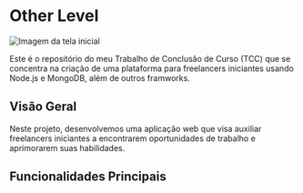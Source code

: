 # Other Level

![Imagem da tela inicial](https://imgur.com/ubih2sO.png)

Este é o repositório do meu Trabalho de Conclusão de Curso (TCC) que se concentra na criação de uma plataforma para freelancers iniciantes usando Node.js e MongoDB, além de outros framworks.

## Visão Geral

Neste projeto, desenvolvemos uma aplicação web que visa auxiliar freelancers iniciantes a encontrarem oportunidades de trabalho e aprimorarem suas habilidades.

## Funcionalidades Principais 